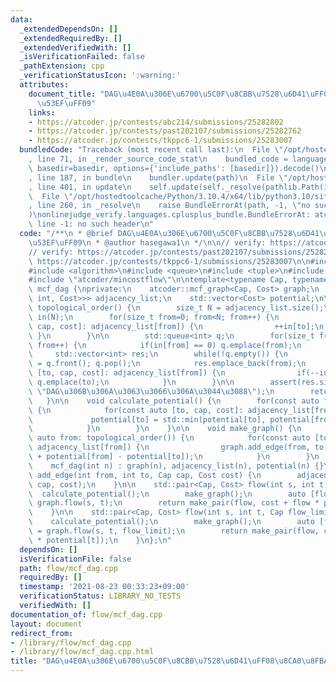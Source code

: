 ```yaml
---
data:
  _extendedDependsOn: []
  _extendedRequiredBy: []
  _extendedVerifiedWith: []
  _isVerificationFailed: false
  _pathExtension: cpp
  _verificationStatusIcon: ':warning:'
  attributes:
    document_title: "DAG\u4E0A\u306E\u6700\u5C0F\u8CBB\u7528\u6D41\uFF08\u8CA0\u8FBA\
      \u53EF\uFF09"
    links:
    - https://atcoder.jp/contests/abc214/submissions/25282802
    - https://atcoder.jp/contests/past202107/submissions/25282762
    - https://atcoder.jp/contests/tkppc6-1/submissions/25283007
  bundledCode: "Traceback (most recent call last):\n  File \"/opt/hostedtoolcache/Python/3.10.4/x64/lib/python3.10/site-packages/onlinejudge_verify/documentation/build.py\"\
    , line 71, in _render_source_code_stat\n    bundled_code = language.bundle(stat.path,\
    \ basedir=basedir, options={'include_paths': [basedir]}).decode()\n  File \"/opt/hostedtoolcache/Python/3.10.4/x64/lib/python3.10/site-packages/onlinejudge_verify/languages/cplusplus.py\"\
    , line 187, in bundle\n    bundler.update(path)\n  File \"/opt/hostedtoolcache/Python/3.10.4/x64/lib/python3.10/site-packages/onlinejudge_verify/languages/cplusplus_bundle.py\"\
    , line 401, in update\n    self.update(self._resolve(pathlib.Path(included), included_from=path))\n\
    \  File \"/opt/hostedtoolcache/Python/3.10.4/x64/lib/python3.10/site-packages/onlinejudge_verify/languages/cplusplus_bundle.py\"\
    , line 260, in _resolve\n    raise BundleErrorAt(path, -1, \"no such header\"\
    )\nonlinejudge_verify.languages.cplusplus_bundle.BundleErrorAt: atcoder/mincostflow:\
    \ line -1: no such header\n"
  code: "/**\n * @brief DAG\u4E0A\u306E\u6700\u5C0F\u8CBB\u7528\u6D41\uFF08\u8CA0\u8FBA\
    \u53EF\uFF09\n * @author hasegawa1\n */\n\n// verify: https://atcoder.jp/contests/abc214/submissions/25282802\n\
    // verify: https://atcoder.jp/contests/past202107/submissions/25282762\n// verify:\
    \ https://atcoder.jp/contests/tkppc6-1/submissions/25283007\n\n#include <vector>\n\
    #include <algorithm>\n#include <queue>\n#include <tuple>\n#include <cassert>\n\
    #include \"atcoder/mincostflow\"\n\ntemplate<typename Cap, typename Cost>\nclass\
    \ mcf_dag {\nprivate:\n    atcoder::mcf_graph<Cap, Cost> graph;\n    std::vector<std::vector<std::tuple<int,\
    \ int, Cost>>> adjacency_list;\n    std::vector<Cost> potential;\n\n    std::vector<int>\
    \ topological_order() {\n        size_t N = adjacency_list.size();\n        std::vector<int>\
    \ in(N);\n        for(size_t from=0; from<N; from++) {\n            for(auto [to,\
    \ cap, cost]: adjacency_list[from]) {\n                ++in[to];\n           \
    \ }\n        }\n\n        std::queue<int> q;\n        for(size_t from=0; from<N;\
    \ from++) {\n            if(in[from] == 0) q.emplace(from);\n        }\n\n   \
    \     std::vector<int> res;\n        while(!q.empty()) {\n            int from\
    \ = q.front(); q.pop();\n            res.emplace_back(from);\n            for(auto\
    \ [to, cap, cost]: adjacency_list[from]) {\n                if(--in[to] == 0)\
    \ q.emplace(to);\n            }\n        }\n\n        assert(res.size() == N &&\
    \ \"DAG\u306B\u306A\u3063\u3066\u306A\u3044\u3088\");\n        return res;\n \
    \   }\n\n    void calculate_potential() {\n        for(const auto from: topological_order())\
    \ {\n            for(const auto [to, cap, cost]: adjacency_list[from]) {\n   \
    \             potential[to] = std::min(potential[to], potential[from] + cost);\n\
    \            }\n        }\n    }\n\n    void make_graph() {\n        for(const\
    \ auto from: topological_order()) {\n            for(const auto [to, cap, cost]:\
    \ adjacency_list[from]) {\n                graph.add_edge(from, to, cap, cost\
    \ + potential[from] - potential[to]);\n            }\n        }\n    }\n\npublic:\n\
    \    mcf_dag(int n) : graph(n), adjacency_list(n), potential(n) {}\n\n    void\
    \ add_edge(int from, int to, Cap cap, Cost cost) {\n        adjacency_list[from].emplace_back(to,\
    \ cap, cost);\n    }\n\n    std::pair<Cap, Cost> flow(int s, int t) {\n      \
    \  calculate_potential();\n        make_graph();\n        auto [flow, cost] =\
    \ graph.flow(s, t);\n        return make_pair(flow, cost + flow * potential[t]);\n\
    \    }\n\n    std::pair<Cap, Cost> flow(int s, int t, Cap flow_limit) {\n    \
    \    calculate_potential();\n        make_graph();\n        auto [flow, cost]\
    \ = graph.flow(s, t, flow_limit);\n        return make_pair(flow, cost + flow\
    \ * potential[t]);\n    }\n};\n"
  dependsOn: []
  isVerificationFile: false
  path: flow/mcf_dag.cpp
  requiredBy: []
  timestamp: '2021-08-23 00:33:23+09:00'
  verificationStatus: LIBRARY_NO_TESTS
  verifiedWith: []
documentation_of: flow/mcf_dag.cpp
layout: document
redirect_from:
- /library/flow/mcf_dag.cpp
- /library/flow/mcf_dag.cpp.html
title: "DAG\u4E0A\u306E\u6700\u5C0F\u8CBB\u7528\u6D41\uFF08\u8CA0\u8FBA\u53EF\uFF09"
---
```

